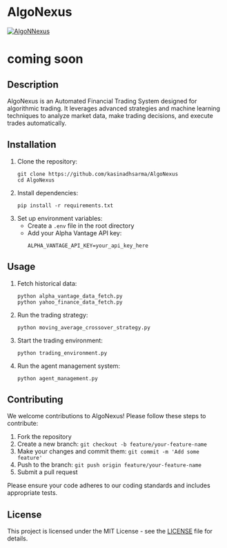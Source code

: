 # AlgoNexus
[![AlgoNNexus](https://github.com/kasinadhsarma/AlgoNexus/actions/workflows/ci.yml/badge.svg)](https://github.com/kasinadhsarma/AlgoNexus/actions/workflows/ci.yml)

# coming soon

## Description
AlgoNexus is an Automated Financial Trading System designed for algorithmic trading. It leverages advanced strategies and machine learning techniques to analyze market data, make trading decisions, and execute trades automatically.

## Installation
1. Clone the repository:
   ```
   git clone https://github.com/kasinadhsarma/AlgoNexus
   cd AlgoNexus
   ```
2. Install dependencies:
   ```
   pip install -r requirements.txt
   ```
3. Set up environment variables:
   - Create a `.env` file in the root directory
   - Add your Alpha Vantage API key:
     ```
     ALPHA_VANTAGE_API_KEY=your_api_key_here
     ```

## Usage
1. Fetch historical data:
   ```
   python alpha_vantage_data_fetch.py
   python yahoo_finance_data_fetch.py
   ```
2. Run the trading strategy:
   ```
   python moving_average_crossover_strategy.py
   ```
3. Start the trading environment:
   ```
   python trading_environment.py
   ```
4. Run the agent management system:
   ```
   python agent_management.py
   ```

## Contributing
We welcome contributions to AlgoNexus! Please follow these steps to contribute:
1. Fork the repository
2. Create a new branch: `git checkout -b feature/your-feature-name`
3. Make your changes and commit them: `git commit -m 'Add some feature'`
4. Push to the branch: `git push origin feature/your-feature-name`
5. Submit a pull request

Please ensure your code adheres to our coding standards and includes appropriate tests.

## License
This project is licensed under the MIT License - see the [LICENSE](LICENSE) file for details.

